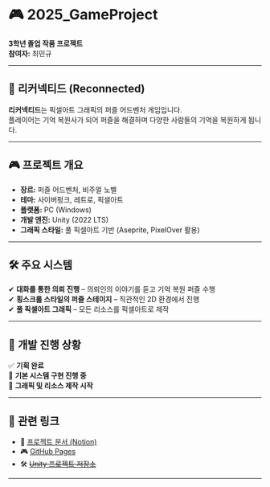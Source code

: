 # 🎮 2025_GameProject

**3학년 졸업 작품 프로젝트**  
**참여자:** 최민규  

---

## 📌 리커넥티드 (Reconnected)  

**리커넥티드**는 픽셀아트 그래픽의 퍼즐 어드벤처 게임입니다.  
플레이어는 기억 복원사가 되어 퍼즐을 해결하며 다양한 사람들의 기억을 복원하게 됩니다.  

---

## 🎮 프로젝트 개요  

- **장르:** 퍼즐 어드벤처, 비주얼 노벨  
- **테마:** 사이버펑크, 레트로, 픽셀아트  
- **플랫폼:** PC (Windows)  
- **개발 엔진:** Unity (2022 LTS)  
- **그래픽 스타일:** 풀 픽셀아트 기반 (Aseprite, PixelOver 활용)  

---

## 🛠 주요 시스템  

✔ **대화를 통한 의뢰 진행** – 의뢰인의 이야기를 듣고 기억 복원 퍼즐 수행  
✔ **횡스크롤 스타일의 퍼즐 스테이지** – 직관적인 2D 환경에서 진행  
✔ **풀 픽셀아트 그래픽** – 모든 리소스를 픽셀아트로 제작  

---

## 🚀 개발 진행 상황  

✅ **기획 완료**  
🔄 **기본 시스템 구현 진행 중**  
🚀 **그래픽 및 리소스 제작 시작**  

---

## 🔗 관련 링크  

- 📜 [프로젝트 문서 (Notion)](https://hospitable-drill-299.notion.site/Reconnected-1b4dc5f0d8f780158e08caa847c876d3?pvs=4)  
- 🎮 [GitHub Pages](https://yourusername.github.io/2025_GameProject/)  
- 🛠 ~~[Unity 프로젝트 저장소](#)~~  

---